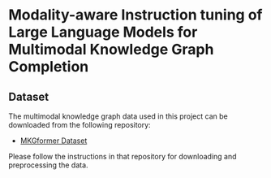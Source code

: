 # Modality-aware Instruction tuning of Large Language Models for Multimodal Knowledge Graph Completion

## Dataset

The multimodal knowledge graph data used in this project can be downloaded from the following repository:

- [MKGformer Dataset](https://github.com/zjunlp/MKGformer)

Please follow the instructions in that repository for downloading and preprocessing the data.
